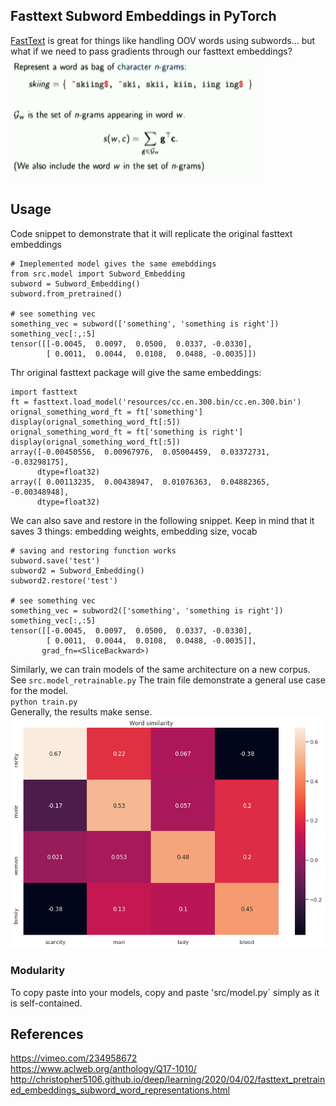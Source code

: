 ## Fasttext Subword Embeddings in PyTorch
[FastText](https://github.com/facebookresearch/fastText) is great for things like handling OOV words using subwords... but what if we need to pass gradients through our fasttext embeddings?
<img src='img/model_summary.png' width="400" height="200">

## Usage
Code snippet to demonstrate that it will replicate the original fasttext embeddings
```
# Imeplemented model gives the same emebddings
from src.model import Subword_Embedding
subword = Subword_Embedding()
subword.from_pretrained()

# see something vec
something_vec = subword(['something', 'something is right'])
something_vec[:,:5]
tensor([[-0.0045,  0.0097,  0.0500,  0.0337, -0.0330],
        [ 0.0011,  0.0044,  0.0108,  0.0488, -0.0035]])
```
Thr original fasttext package will give the same embeddings:
```
import fasttext
ft = fasttext.load_model('resources/cc.en.300.bin/cc.en.300.bin')
orignal_something_word_ft = ft['something']
display(orignal_something_word_ft[:5])
orignal_something_word_ft = ft['something is right']
display(orignal_something_word_ft[:5])
array([-0.00450556,  0.00967976,  0.05004459,  0.03372731, -0.03298175],
      dtype=float32)
array([ 0.00113235,  0.00438947,  0.01076363,  0.04882365, -0.00348948],
      dtype=float32)
```
We can also save and restore in the following snippet.
Keep in mind that it saves 3 things: embedding weights, embedding size, vocab
```
# saving and restoring function works
subword.save('test')
subword2 = Subword_Embedding()
subword2.restore('test')

# see something vec
something_vec = subword2(['something', 'something is right'])
something_vec[:,:5]
tensor([[-0.0045,  0.0097,  0.0500,  0.0337, -0.0330],
        [ 0.0011,  0.0044,  0.0108,  0.0488, -0.0035]],
       grad_fn=<SliceBackward>)
```

Similarly, we can train models of the same architecture on a new corpus.  
See `src.model_retrainable.py`
The train file demonstrate a general use case for the model.  
`python train.py`   
Generally, the results make sense.    
<img src='img/word_sim.png'>

### Modularity
To copy paste into your models, copy and paste 'src/model.py` simply as it is self-contained. 

## References
https://vimeo.com/234958672  
https://www.aclweb.org/anthology/Q17-1010/  
http://christopher5106.github.io/deep/learning/2020/04/02/fasttext_pretrained_embeddings_subword_word_representations.html 

